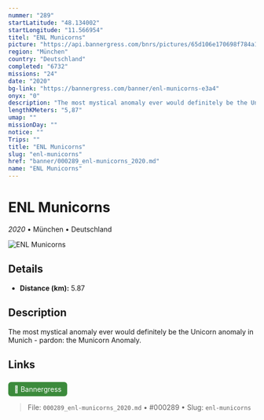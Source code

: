 ```yaml
---
nummer: "289"
startLatitude: "48.134002"
startLongitude: "11.566954"
titel: "ENL Municorns"
picture: "https://api.bannergress.com/bnrs/pictures/65d106e170698f784a1c3315804b405b"
region: "München"
country: "Deutschland"
completed: "6732"
missions: "24"
date: "2020"
bg-link: "https://bannergress.com/banner/enl-municorns-e3a4"
onyx: "0"
description: "The most mystical anomaly ever would definitely be the Unicorn anomaly in Munich - pardon: the Municorn Anomaly."
lengthKMeters: "5,87"
umap: ""
missionDay: ""
notice: ""
Trips: ""
title: "ENL Municorns"
slug: "enl-municorns"
href: "banner/000289_enl-municorns_2020.md"
name: "ENL Municorns"
---
```

# ENL Municorns

*2020* • München • Deutschland

![ENL Municorns](https://api.bannergress.com/bnrs/pictures/65d106e170698f784a1c3315804b405b)



## Details
- **Distance (km):** 5.87






## Description
The most mystical anomaly ever would definitely be the Unicorn anomaly in Munich - pardon: the Municorn Anomaly.



## Links
<a href="https://bannergress.com/banner/enl-municorns-e3a4" style="display:inline-block;margin:6px 8px 0 0;padding:6px 12px;background:#3c8b3c;color:#fff;text-decoration:none;border-radius:6px;">🔗 Bannergress</a>




> File: `000289_enl-municorns_2020.md` • #000289 • Slug: `enl-municorns`
